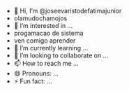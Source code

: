 - 👋 Hi, I’m @joseevaristodefatimajunior
- olamudochamojos
- 👀 I’m interested in ...
- progamacao de sistema
- ven comigo aprender
- 🌱 I’m currently learning ...
- 💞️ I’m looking to collaborate on ...
- 📫 How to reach me ...
- 😄 Pronouns: ...
- ⚡ Fun fact: ...

<!---
joseevaristodefatimajunior/joseevaristodefatimajunior is a ✨ special ✨ repository because its `README.md` (this file) appears on your GitHub profile.
You can click the Preview link to take a look at your changes.
--->
